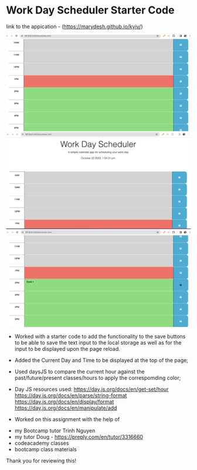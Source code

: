 # Work Day Scheduler Starter Code

link to the appication - (https://marydesh.github.io/kyiv/)


![Screenshot 1](./Assets/scr%201.png)
![Screenshot 2](./Assets/scr%202.png)
![Screenshot 3](./Assets/scr%203.png)

* Worked with a starter code to add the functionality to the save buttons to be able to save the text input to the local storage as well as for the input to be displayed upon the page reload.

* Added the Current Day and Time to be displayed at the top of the page;

* Used daysJS to compare the current hour against the past/future/present classes/hours to apply the correspomding color;

* Day JS resources used:
    https://day.js.org/docs/en/get-set/hour
    https://day.js.org/docs/en/parse/string-format
    https://day.js.org/docs/en/display/format
    https://day.js.org/docs/en/manipulate/add

* Worked on this assignment with the help of
- my Bootcamp tutor Trinh Nguyen
- my tutor Doug - https://preply.com/en/tutor/3316660
- codeacademy classes
- bootcamp class materials


Thank you for reviewing this!


